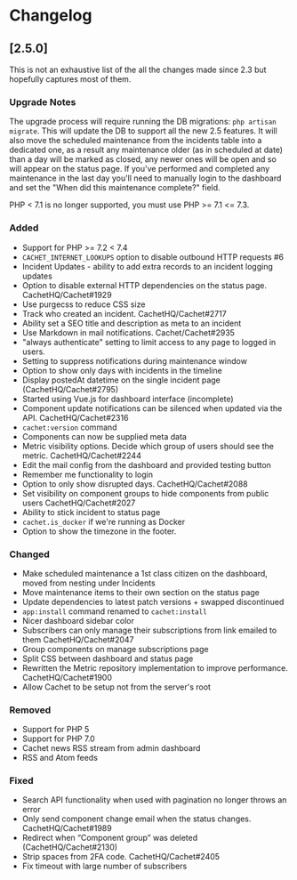 # Changelog

## [2.5.0]

This is not an exhaustive list of the all the changes made since 2.3 but
hopefully captures most of them.

### Upgrade Notes

The upgrade process will require running the DB migrations: `php artisan
migrate`. This will update the DB to support all the new 2.5 features. It will
also move the scheduled maintenance from the incidents table into a dedicated
one, as a result any maintenance older (as in scheduled at date) than a day will
be marked as closed, any newer ones will be open and so will appear on the
status page. If you've performed and completed any maintenance in the last day
you'll need to manually login to the dashboard and set the "When did this
maintenance complete?" field.

PHP < 7.1 is no longer supported, you must use PHP >= 7.1 <= 7.3.

### Added
- Support for PHP >= 7.2 < 7.4
- `CACHET_INTERNET_LOOKUPS` option to disable outbound HTTP requests #6
- Incident Updates - ability to add extra records to an incident logging updates
- Option to disable external HTTP dependencies on the status page. CachetHQ/Cachet#1929
- Use purgecss to reduce CSS size
- Track who created an incident. CachetHQ/Cachet#2717
- Ability set a SEO title and description as meta to an incident
- Use Markdown in mail notifications. Cachet/Cachet#2935
- "always authenticate" setting to limit access to any page to logged in users.
- Setting to suppress notifications during maintenance window
- Option to show only days with incidents in the timeline
- Display postedAt datetime on the single incident page (CachetHQ/Cachet#2795)
- Started using Vue.js for dashboard interface (incomplete)
- Component update notifications can be silenced when updated via the API. CachetHQ/Cachet#2316
- `cachet:version` command
- Components can now be supplied meta data
- Metric visibility options. Decide which group of users should see the metric. CachetHQ/Cachet#2244
- Edit the mail config from the dashboard and provided testing button
- Remember me functionality to login
- Option to only show disrupted days. CachetHQ/Cachet#2088
- Set visibility on component groups to hide components from public users CachetHQ/Cachet#2027
- Ability to stick incident to status page
- `cachet.is_docker` if we're running as Docker
- Option to show the timezone in the footer.

### Changed
- Make scheduled maintenance a 1st class citizen on the dashboard, moved from
  nesting under Incidents
- Move maintenance items to their own section on the status page
- Update dependencies to latest patch versions + swapped discontinued
- `app:install` command renamed to `cachet:install`
- Nicer dashboard sidebar color
- Subscribers can only manage their subscriptions from link emailed to them CachetHQ/Cachet#2047
- Group components on manage subscriptions page
- Split CSS between dashboard and status page
- Rewritten the Metric repository implementation to improve performance. CachetHQ/Cachet#1900
- Allow Cachet to be setup not from the server's root

### Removed
- Support for PHP 5
- Support for PHP 7.0
- Cachet news RSS stream from admin dashboard
- RSS and Atom feeds

### Fixed
- Search API functionality when used with pagination no longer throws an error
- Only send component change email when the status changes. CachetHQ/Cachet#1989
- Redirect when “Component group” was deleted (CachetHQ/Cachet#2130)
- Strip spaces from 2FA code. CachetHQ/Cachet#2405
- Fix timeout with large number of subscribers
